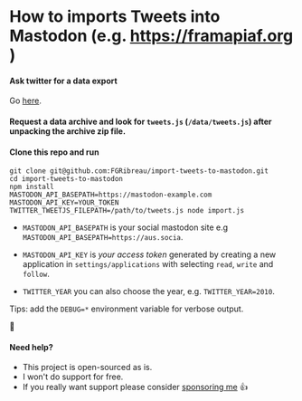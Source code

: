 # How to imports Tweets into Mastodon (e.g. https://framapiaf.org )

#### Ask twitter for a data export

Go [here](https://twitter.com/settings/your_twitter_data).

#### Request a data archive and look for `tweets.js` (`/data/tweets.js`) after unpacking the archive zip file.

#### Clone this repo and run

```
git clone git@github.com:FGRibreau/import-tweets-to-mastodon.git
cd import-tweets-to-mastodon
npm install
MASTODON_API_BASEPATH=https://mastodon-example.com MASTODON_API_KEY=YOUR_TOKEN TWITTER_TWEETJS_FILEPATH=/path/to/tweets.js node import.js
```

* `MASTODON_API_BASEPATH` is your social mastodon site e.g `MASTODON_API_BASEPATH=https://aus.socia`.

* `MASTODON_API_KEY` is *your access token* generated by creating a new application in `settings/applications` with selecting `read`, `write` and `follow`.

* `TWITTER_YEAR` you can also choose the year, e.g. `TWITTER_YEAR=2010`.

Tips: add the `DEBUG=*` environment variable for verbose output.

:tada:

#### Need help?

- This project is open-sourced as is. 
- I won't do support for free.
- If you really want support please consider [sponsoring me](https://github.com/sponsors/FGRibreau) :+1:
